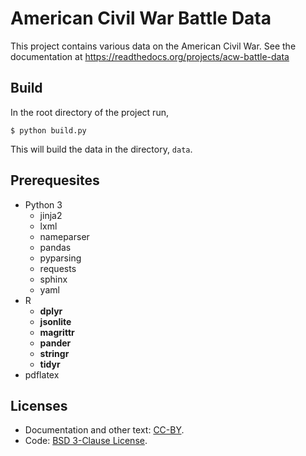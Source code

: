 # American Civil War Battle Data

This project contains various data on the American Civil War.
See the documentation at https://readthedocs.org/projects/acw-battle-data

## Build

In the root directory of the project run,
```shell
$ python build.py
```
This will build the data in the directory, ``data``.

## Prerequesites

- Python 3
    - jinja2
    - lxml
    - nameparser
    - pandas
    - pyparsing
    - requests
    - sphinx
    - yaml
- R
    - **dplyr**
    - **jsonlite**
    - **magrittr**
    - **pander**
    - **stringr**
    - **tidyr**
- pdflatex

## Licenses

- Documentation and other text: [CC-BY](http://creativecommons.org/licenses/by/4.0/).
- Code: [BSD 3-Clause License](http://opensource.org/licenses/BSD-3-Clause).
